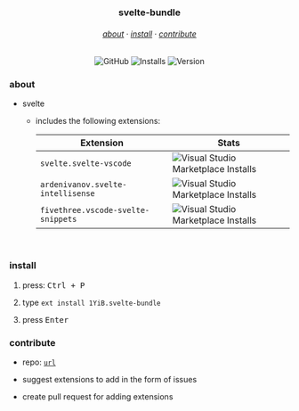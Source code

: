 <h3 align="center">
    svelte-bundle
</h3>
<h6 align="center">
    <a href="#about">about</a>
    ·
    <a href="#install">install</a>
    ·
    <a href="#dev">contribute</a>
</h6>
<div align="center">

![GitHub](https://img.shields.io/github/license/1yib/vsc-bundle?color=A3BE8C&style=flat-square)
![Installs](https://vsmarketplacebadges.dev/installs-short/1YIB.svelte-bundle.svg?&logo=visualstudiocode&color=A3BE8C)
![Version](https://vsmarketplacebadges.dev/version-short/1YiB.svelte-bundle.svg?&logo=visualstudiocode&color=A3BE8C&label=version)

</div>


### about

- svelte
    - includes the following extensions:


        | Extension                        	| Stats                                                                                                                                                    	|
        |----------------------------------	|----------------------------------------------------------------------------------------------------------------------------------------------------------	|
        | `svelte.svelte-vscode`             	| ![Visual Studio Marketplace Installs](https://vsmarketplacebadges.dev/installs-short/svelte.svelte-vscode.svg?&logo=visualstudiocode&color=A3BE8C)             	|
        | `ardenivanov.svelte-intellisense`  	| ![Visual Studio Marketplace Installs](https://vsmarketplacebadges.dev/installs-short/ardenivanov.svelte-intellisense.svg?&logo=visualstudiocode&color=A3BE8C)  	|
        | `fivethree.vscode-svelte-snippets` 	| ![Visual Studio Marketplace Installs](https://vsmarketplacebadges.dev/installs-short/fivethree.vscode-svelte-snippets.svg?&logo=visualstudiocode&color=A3BE8C) 	|

<br />


### install

1. press: <kbd>Ctrl + P</kbd>

2. type `ext install 1YiB.svelte-bundle`

3. press <kbd>Enter</kbd>

### contribute

- repo: [`url`](https://github.com/1YiB/vsc-bundle/tree/main/svelte)
- suggest extensions to add in the form of issues

- create pull request for adding extensions
